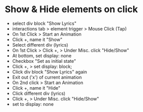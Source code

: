 # Show & Hide elements on click

* select div block "Show Lyrics"
* interactions tab > element trigger > Mouse Click (Tap)
* On 1st Click > Start an Animation
* Click +, name it "Show"
* Select different div (lyrics)
* On 1st Click > Click +, > Under Misc. click "Hide/Show"
* At bottom, set display: none
* Checkbox "Set as initial state"
* Click +, > set display: block;
* Click div block "Show Lyrics" again
* Exit out ('x') of current animation
* On 2nd click > Start an Animation
* Click +, name it "Hide"
* Click different div (lyrics) 
* Click +, > Under Misc. click "Hide/Show"
* set to display: none
